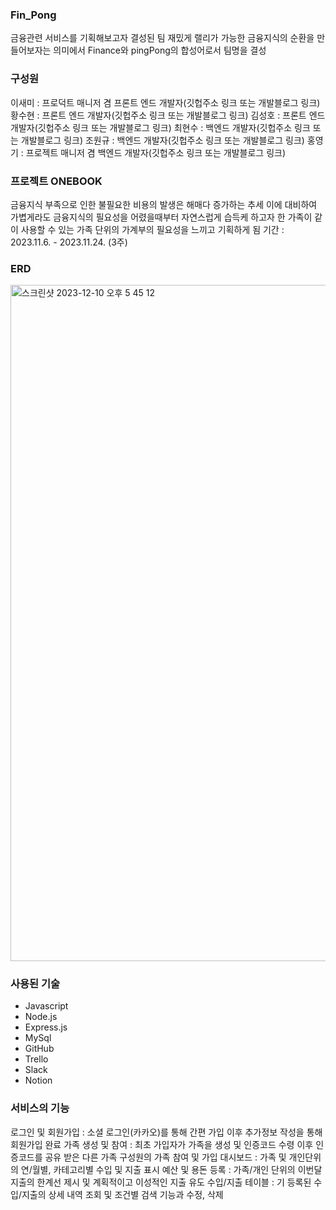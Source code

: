 ### Fin_Pong
금융관련 서비스를 기획해보고자 결성된 팀
재밌게 랠리가 가능한 금융지식의 순환을 만들어보자는 의미에서
Finance와 pingPong의 합성어로서 팀명을 결성

### 구성원
이새미 : 프로덕트 매니저 겸 프론트 엔드 개발자(깃헙주소 링크 또는 개발블로그 링크)
황수현 : 프론트 엔드 개발자(깃헙주소 링크 또는 개발블로그 링크)
김성호 : 프론트 엔드 개발자(깃헙주소 링크 또는 개발블로그 링크)
최현수 : 백엔드 개발자(깃헙주소 링크 또는 개발블로그 링크)
조원규 : 백엔드 개발자(깃헙주소 링크 또는 개발블로그 링크)
홍영기 : 프로젝트 매니저 겸 백엔드 개발자(깃헙주소 링크 또는 개발블로그 링크)

### 프로젝트 ONEBOOK
금융지식 부족으로 인한 불필요한 비용의 발생은 해매다 증가하는 추세
이에 대비하여 가볍게라도 금융지식의 필요성을 어렸을때부터 자연스럽게 습득케 하고자
한 가족이 같이 사용할 수 있는 가족 단위의 가계부의 필요성을 느끼고 기획하게 됨
기간 : 2023.11.6. - 2023.11.24. (3주)

### ERD
<img width="1082" alt="스크린샷 2023-12-10 오후 5 45 12" src="https://github.com/wecode-bootcamp-korea/50-3rd-Fin_Pong-backend/assets/45481631/b0f8c2e2-4432-4ac2-bad3-3911e26b4804">

### 사용된 기술
- Javascript
- Node.js
- Express.js
- MySql
- GitHub
- Trello
- Slack
- Notion

### 서비스의 기능
로그인 및 회원가입 : 소셜 로그인(카카오)를 통해 간편 가입 이후 추가정보 작성을 통해 회원가입 완료
가족 생성 및 참여 : 최초 가입자가 가족을 생성 및 인증코드 수령 이후 인증코드를 공유 받은 다른 가족 구성원의 가족 참여 및 가입
대시보드 : 가족 및 개인단위의 연/월별, 카테고리별 수입 및 지출 표시
예산 및 용돈 등록 : 가족/개인 단위의 이번달 지출의 한계선 제시 및 계획적이고 이성적인 지출 유도
수입/지출 테이블 : 기 등록된 수입/지출의 상세 내역 조회 및 조건별 검색 기능과 수정, 삭제
